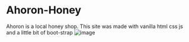 # Ahoron-Honey
Ahoron is a local honey shop. This site was made with vanilla html css js and a little bit of boot-strap
![image](https://user-images.githubusercontent.com/73699852/165957732-708cef9c-b7d2-40bc-9c0f-00c4ae3037bf.png)
